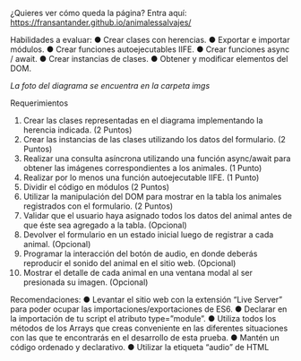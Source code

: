 ¿Quieres ver cómo queda la página?
Entra aquí:  https://fransantander.github.io/animalessalvajes/

Habilidades a evaluar:
● Crear clases con herencias.
● Exportar e importar módulos.
● Crear funciones autoejecutables IIFE.
● Crear funciones async / await.
● Crear instancias de clases.
● Obtener y modificar elementos del DOM.

*La foto del diagrama se encuentra en la carpeta imgs*


Requerimientos
1. Crear las clases representadas en el diagrama implementando la herencia indicada.
(2 Puntos)
2. Crear las instancias de las clases utilizando los datos del formulario.
(2 Puntos)
3. Realizar una consulta asíncrona utilizando una función async/await para obtener las
imágenes correspondientes a los animales. (1 Punto)
4. Realizar por lo menos una función autoejecutable IIFE. (1 Punto)
5. Dividir el código en módulos (2 Puntos)
6. Utilizar la manipulación del DOM para mostrar en la tabla los animales registrados
con el formulario. (2 Puntos)
7. Validar que el usuario haya asignado todos los datos del animal antes de que éste
sea agregado a la tabla. (Opcional)
8. Devolver el formulario en un estado inicial luego de registrar a cada animal.
(Opcional)
9. Programar la interacción del botón de audio, en donde deberás reproducir el sonido
del animal en el sitio web. (Opcional)
10. Mostrar el detalle de cada animal en una ventana modal al ser presionada su
imagen. (Opcional)

Recomendaciones:
● Levantar el sitio web con la extensión “Live Server” para poder ocupar las
importaciones/exportaciones de ES6.
● Declarar en la importación de tu script el atributo type=”module”.
● Utiliza todos los métodos de los Arrays que creas conveniente en las diferentes
situaciones con las que te encontrarás en el desarrollo de esta prueba.
● Mantén un código ordenado y declarativo.
● Utilizar la etiqueta “audio” de HTML